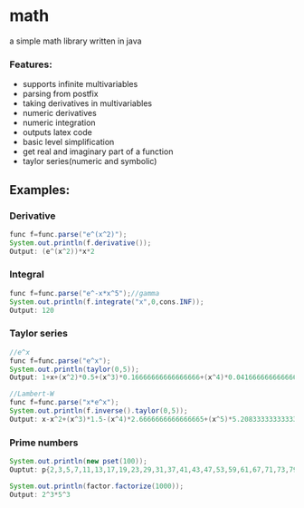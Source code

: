 # math
a simple math library written in java

### Features:
- supports infinite multivariables
- parsing from postfix
- taking derivatives in multivariables
- numeric derivatives
- numeric integration
- outputs latex code
- basic level simplification
- get real and imaginary part of a function
- taylor series(numeric and symbolic)

## Examples:

### Derivative
```java
func f=func.parse("e^(x^2)");
System.out.println(f.derivative());
Output: (e^(x^2))*x*2
```

### Integral
```java
func f=func.parse("e^-x*x^5");//gamma
System.out.println(f.integrate("x",0,cons.INF));
Output: 120
```

### Taylor series
```java
//e^x
func f=func.parse("e^x");
System.out.println(taylor(0,5));
Output: 1+x+(x^2)*0.5+(x^3)*0.16666666666666666+(x^4)*0.041666666666666664+(x^5)*0.008333333333333333

//Lambert-W
func f=func.parse("x*e^x");
System.out.println(f.inverse().taylor(0,5));
Output: x-x^2+(x^3)*1.5-(x^4)*2.6666666666666665+(x^5)*5.208333333333333

```
### Prime numbers
```java
System.out.println(new pset(100));
Ouptut: p{2,3,5,7,11,13,17,19,23,29,31,37,41,43,47,53,59,61,67,71,73,79,83,89,97}

System.out.println(factor.factorize(1000));
Output: 2^3*5^3
```